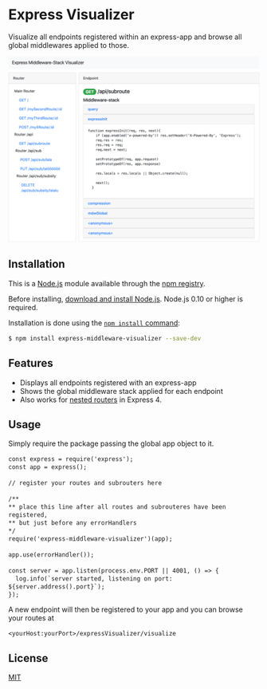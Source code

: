 # Express Visualizer

Visualize all endpoints registered within an express-app and browse all global middlewares applied to those.

<img src="https://raw.githubusercontent.com/LuiSlacker/express-visualizer/master/example_screenshot.png" alt="Drawing" style="width: 800px;"/>

## Installation

This is a [Node.js](https://nodejs.org/en/) module available through the
[npm registry](https://www.npmjs.com/).

Before installing, [download and install Node.js](https://nodejs.org/en/download/).
Node.js 0.10 or higher is required.

Installation is done using the
[`npm install` command](https://docs.npmjs.com/getting-started/installing-npm-packages-locally):

```bash
$ npm install express-middleware-visualizer --save-dev
```
## Features

* Displays all endpoints registered with an express-app
* Shows the global middleware stack applied for each endpoint
* Also works for [nested routers](http://expressjs.com/en/4x/api.html#router) in Express 4.

## Usage

Simply require the package passing the global app object to it.
```
const express = require('express');
const app = express();

// register your routes and subrouters here

/**
** place this line after all routes and subrouteres have been registered,
** but just before any errorHandlers
*/
require('express-middleware-visualizer')(app);

app.use(errorHandler());

const server = app.listen(process.env.PORT || 4001, () => {
  log.info(`server started, listening on port: ${server.address().port}`);
});
```

A new endpoint will then be registered to your app and you can browse your routes at
```
<yourHost:yourPort>/expressVisualizer/visualize
```

## License

  [MIT](LICENSE)
